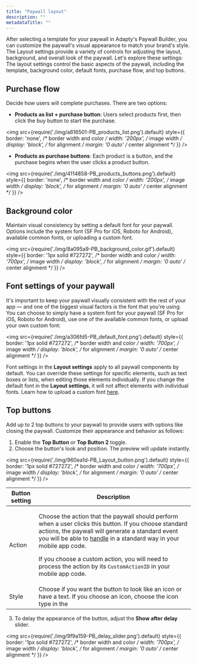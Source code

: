 ```yaml
---
title: "Paywall layout"
description: ""
metadataTitle: ""
---
```


After selecting a template for your paywall in Adapty's Paywall Builder, you can customize the paywall's visual appearance to match your brand's style. The Layout settings provide a variety of controls for adjusting the layout, background, and overall look of the paywall. Let's explore these settings: The layout settings control the basic aspects of the paywall, including the template, background color, default fonts, purchase flow, and top buttons.

## Purchase flow

Decide how users will complete purchases. There are two options:

- **Products as list + purchase button**: Users select products first, then click the buy button to start the purchase.

  
<img
  src={require('./img/a816501-PB_products_list.png').default}
  style={{
    border: 'none', /* border width and color */
    width: '200px', /* image width */
    display: 'block', /* for alignment */
    margin: '0 auto' /* center alignment */
  }}
/>



- **Products as purchase buttons**: Each product is a button, and the purchase begins when the user clicks a product button.

  
<img
  src={require('./img/4114858-PB_products_buttons.png').default}
  style={{
    border: 'none', /* border width and color */
    width: '200px', /* image width */
    display: 'block', /* for alignment */
    margin: '0 auto' /* center alignment */
  }}
/>




## Background color

Maintain visual consistency by setting a default font for your paywall. Options include the system font (SF Pro for iOS, Roboto for Android), available common fonts, or uploading a custom font.


<img
  src={require('./img/8a095a9-PB_background_color.gif').default}
  style={{
    border: '1px solid #727272', /* border width and color */
    width: '700px', /* image width */
    display: 'block', /* for alignment */
    margin: '0 auto' /* center alignment */
  }}
/>





## Font settings of your paywall

It's important to keep your paywall visually consistent with the rest of your app — and one of the biggest visual factors is the font that you're using. You can choose to simply have a system font for your paywall (SF Pro for iOS, Roboto for Android), use one of the available common fonts, or upload your own custom font:


<img
  src={require('./img/a306fd5-PB_default_font.png').default}
  style={{
    border: '1px solid #727272', /* border width and color */
    width: '700px', /* image width */
    display: 'block', /* for alignment */
    margin: '0 auto' /* center alignment */
  }}
/>





Font settings in the **Layout settings** apply to all paywall components by default. You can override these settings for specific elements, such as text boxes or lists, when editing those elements individually. If you change the default font in the **Layout settings**, it will not affect elements with individual fonts. Learn how to upload a custom font [here](using-custom-fonts-in-paywall-builder).

## Top buttons

Add up to 2 top buttons to your paywall to provide users with options like closing the paywall. Customize their appearance and behavior as follows:

1. Enable the **Top Button** or **Top Button 2** toggle.
2. Choose the button's look and position. The preview will update instantly.


<img
  src={require('./img/960ea1d-PB_Layout_button.png').default}
  style={{
    border: '1px solid #727272', /* border width and color */
    width: '700px', /* image width */
    display: 'block', /* for alignment */
    margin: '0 auto' /* center alignment */
  }}
/>





| Button setting | Description |
|--------------|-----------|
| Action | <p>Choose the action that the paywall should perform when a user clicks this button. If you choose standard actions, the paywall will generate a standard event you will be able to [handle](handling-pb-paywall-events) in a standard way in your mobile app code.</p><p>If you choose a custom action, you will need to process the action by its `CustomActionID` in your mobile app code.</p> |
| Style | Choose if you want the button to look like an icon or have a text. If you choose an icon, choose the icon type in the |


3. To delay the appearance of the button, adjust the **Show after delay** slider.


<img
  src={require('./img/9f9a159-PB_delay_slider.png').default}
  style={{
    border: '1px solid #727272', /* border width and color */
    width: '700px', /* image width */
    display: 'block', /* for alignment */
    margin: '0 auto' /* center alignment */
  }}
/>


